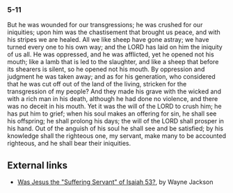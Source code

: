 ### 5-11

But he was wounded for our transgressions; he was crushed for our
iniquities; upon him was the chastisement that brought us peace,
and with his stripes we are healed. All we like sheep have gone
astray; we have turned every one to his own way; and the LORD has
laid on him the iniquity of us all. He was oppressed, and he was
afflicted, yet he opened not his mouth; like a lamb that is led to
the slaughter, and like a sheep that before its shearers is silent,
so he opened not his mouth. By oppression and judgment he was taken
away; and as for his generation, who considered that he was cut off
out of the land of the living, stricken for the transgression of my
people? And they made his grave with the wicked and with a rich man
in his death, although he had done no violence, and there was no
deceit in his mouth. Yet it was the will of the LORD to crush him;
he has put him to grief; when his soul makes an offering for sin,
he shall see his offspring; he shall prolong his days; the will of
the LORD shall prosper in his hand. Out of the anguish of his soul
he shall see and be satisfied; by his knowledge shall the righteous
one, my servant, make many to be accounted righteous, and he shall
bear their iniquities.

## External links

-   [Was Jesus the "Suffering Servant" of Isaiah 53?](http://www.christiancourier.com/questions/sufferingServantQuestion.htm),
    by Wayne Jackson



